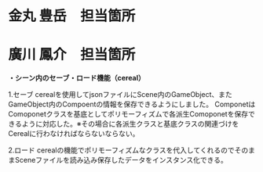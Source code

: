 # 金丸 豊岳　担当箇所


# 廣川 鳳介　担当箇所
**・シーン内のセーブ・ロード機能（cereal）**

1.セーブ
cerealを使用してjsonファイルにScene内のGameObject、またGameObject内のCompoentの情報を保存できるようにしました。
ComponetはComoponetクラスを基底としてポリモーフィズムで各派生Comoponetを保存できるように対応した。※その場合に各派生クラスと基底クラスの関連づけをCerealに行わなければならないならない。

2.ロード
cerealの機能でポリモーフィズムなクラスを代入してくれるのでそのままSceneファイルを読み込み保存したデータをインスタンス化できる。
